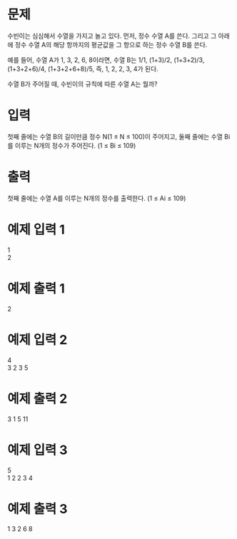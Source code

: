 # 문제
수빈이는 심심해서 수열을 가지고 놀고 있다. 먼저, 정수 수열 A를 쓴다. 그리고 그 아래에 정수 수열 A의 해당 항까지의 평균값을 그 항으로 하는 정수 수열 B를 쓴다. 

예를 들어, 수열 A가 1, 3, 2, 6, 8이라면, 수열 B는 1/1, (1+3)/2, (1+3+2)/3, (1+3+2+6)/4, (1+3+2+6+8)/5, 즉, 1, 2, 2, 3, 4가 된다. 

수열 B가 주어질 때, 수빈이의 규칙에 따른 수열 A는 뭘까?

# 입력
첫째 줄에는 수열 B의 길이만큼 정수 N(1 ≤ N ≤ 100)이 주어지고, 둘째 줄에는 수열 Bi를 이루는 N개의 정수가 주어진다. (1 ≤ Bi ≤ 109)

# 출력
첫째 줄에는 수열 A를 이루는 N개의 정수를 출력한다. (1 ≤ Ai ≤ 109)

# 예제 입력 1 
1  
2  
# 예제 출력 1 
2
# 예제 입력 2 
4  
3 2 3 5
# 예제 출력 2 
3 1 5 11
# 예제 입력 3 
5  
1 2 2 3 4
# 예제 출력 3 
1 3 2 6 8
